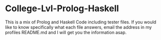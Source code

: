# College-Lvl-Prolog-Haskell
This is a mix of Prolog and Haskell Code including tester files.
If you would like to know specifically what each file answers, email the address in my profiles README.md and I will get you the information asap.
